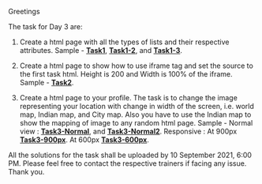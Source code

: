 Greetings

The task for Day 3 are:
1. Create  a html page with all the types of lists and their respective attributes.
   Sample - **[Task1](Task1.png)**, **[Task1-2](Task1-2.png)**, and **[Task1-3](Task1-3.png)**.

2. Create a html page to show how to use iframe tag and set the source to the first task html. Height is 200 and Width is 100% of the iframe.
Sample - **[Task2](Task2.png)**.

3. Create a html page to your profile. The task is to change the image representing your location with change in width of the screen, i.e. world map, Indian map, and City map. Also you have to use the Indian map to show the mapping of image to any random html page.
Sample - Normal view : **[Task3-Normal](Task3-Normal.png)**, and **[Task3-Normal2](Task3-Normal2.png)**.
         Responsive : At 900px **[Task3-900px](Task3-900px.png)**.
                      At 600px **[Task3-600px](Task3-600px.png)**.

All the solutions for the task shall be uploaded by 10 September 2021, 6:00 PM.
Please feel free to contact the respective trainers if facing any issue.
Thank you.
